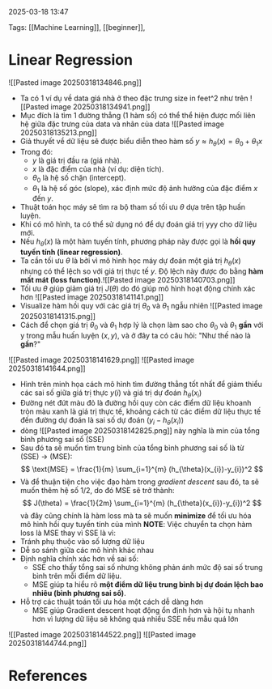 2025-03-18 13:47


Tags: [[Machine Learning]], [[beginner]], 

# Linear Regression

![[Pasted image 20250318134846.png]]
- Ta có 1 ví dụ về data giá nhà ở theo đặc trưng size in feet^2 như trên
![[Pasted image 20250318134941.png]]
- Mục đích là tìm 1 đường thẳng (1 hàm số) có thể thể hiện được mối liên hệ giữa đặc trưng của data và nhãn của data 
![[Pasted image 20250318135213.png]]
- Giả thuyết về dữ liệu sẽ được biểu diễn theo hàm số $y \approx h_{\theta}(x) = \theta_{0} + \theta_{1}x$ 
- Trong đó:
	- $y$ là giá trị đầu ra (giá nhà).
	- $x$ là đặc điểm của nhà (ví dụ: diện tích).
	- $\theta_{0}$​ là hệ số chặn (intercept).
	- $\theta_{1}$ là hệ số góc (slope), xác định mức độ ảnh hưởng của đặc điểm $x$ đến $y$.
-  Thuật toán học máy sẽ tìm ra bộ tham số tối ưu $\theta$ dựa trên tập huấn luyện.
- Khi có mô hình, ta có thể sử dụng nó để dự đoán giá trị yyy cho dữ liệu mới.
- Nếu $h_{\theta}(x)$ là một hàm tuyến tính, phương pháp này được gọi là **hồi quy tuyến tính (linear regression)**.
- Ta cần tối ưu $\theta$ là bởi vì mô hình học máy dự đoán một giá trị $h_{\theta}(x)$ nhưng có thể lệch so với giá trị thực tế $y$. Độ lệch này được đo bằng **hàm mất mát (loss function)**.![[Pasted image 20250318140703.png]]
- Tối ưu $\theta$ giúp giảm giá trị $J(\theta)$ do đó giúp mô hình hoạt động chính xác hơn
![[Pasted image 20250318141141.png]]
- Visualize hàm hồi quy với các giá trị $\theta_{0}$ và $\theta_{1}$  ngẫu nhiên
![[Pasted image 20250318141315.png]]
- Cách để chọn giá trị $\theta_{0}$ và $\theta_{1}$ hợp lý là chọn làm sao cho $\theta_{0}$ và $\theta_{1}$ **gần** với y trong mẫu huấn luyện $(x,y)$, và ở đây ta có câu hỏi: "Như thế nào là **gần**?"

![[Pasted image 20250318141629.png]]
![[Pasted image 20250318141644.png]]
- Hình trên minh họa cách mô hình tìm đường thẳng tốt nhất để giảm thiểu các sai số giữa giá trị thực $y(i)$ và giá trị dự đoán $h_{\theta}(x_{i})$
- Đường nét đứt màu đỏ là đường hồi quy còn các điểm dữ liệu khoanh tròn màu xanh là giá trị thực tế, khoảng cách từ các điểm dữ liệu thực tế đến đường dự đoán là sai số dự đoán $(y_{i}-h_{\theta}(x_{i}))$ 
- dòng ![[Pasted image 20250318142825.png]] này nghĩa là min của tổng bình phương sai số (SSE)
- Sau đó ta sẽ muốn tìm trung bình của tổng bình phương sai số là từ (SSE) -> (MSE):
$$
\text{MSE} = \frac{1}{m} \sum_{i=1}^{m} (h_{\theta}(x_{i})-y_{i})^2
$$
- Và để thuận tiện cho việc đạo hàm trong *gradient descent* sau đó, ta sẽ muốn thêm hệ số 1/2, do đó MSE sẽ trở thành: 
 $$
J(\theta) = \frac{1}{2m} \sum_{i=1}^{m} (h_{\theta}(x_{i})-y_{i})^2
$$
và đây cũng chính là hàm loss mà ta sẽ muốn **minimize** để tối ưu hóa mô hình hồi quy tuyến tính của mình
**NOTE**: Việc chuyển ta chọn hàm loss là MSE thay vì SSE là vì:
- Tránh phụ thuộc vào số lượng dữ liệu
- Dễ so sánh giữa các mô hình khác nhau 
- Định nghĩa chính xác hơn về sai số:
	- SSE cho thấy tổng sai số nhưng không phản ánh mức độ sai số trung bình trên mỗi điểm dữ liệu.
	- MSE giúp ta hiểu rõ **một điểm dữ liệu trung bình bị dự đoán lệch bao nhiêu (bình phương sai số)**.
- Hỗ trợ các thuật toán tối ưu hóa một cách dễ dàng hơn
	- MSE giúp Gradient descent hoạt động ổn định hơn và hội tụ nhanh hơn vì lượng dữ liệu sẽ không quá nhiều SSE nếu mẫu quá lớn 

![[Pasted image 20250318144522.png]]
![[Pasted image 20250318144744.png]]


# References
